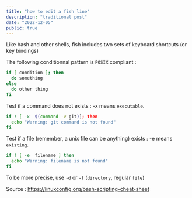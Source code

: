 ```yaml
---
title: "how to edit a fish line"
description: "traditional post"
date: "2022-12-05"
public: true
---
```


Like bash and other shells, fish includes two sets of keyboard shortcuts (or key bindings)


The following conditionnal pattern is ``POSIX`` compliant :
```sh
if [ condition ]; then
  do something
else 
  do other thing
fi
```

Test if a command does not exists : -x means ``executable``.
```sh
if ! [ -x  $(command -v git)]; then
  echo "Warning: git command is not found"
fi
```

Test if a file (remember, a unix file can be anything) exists : -e means ``existing``.
```sh
if ! [ -e  filename ] then
  echo "Warning: filename is not found"
fi
```

To be more precise, use ``-d`` or ``-f`` (``directory``, regular ``file``)







Source : https://linuxconfig.org/bash-scripting-cheat-sheet


